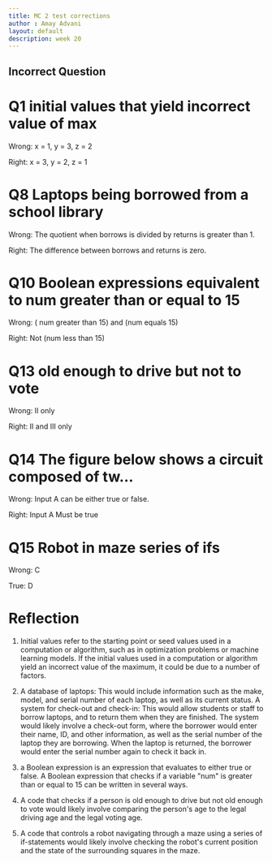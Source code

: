 ```yaml
---
title: MC 2 test corrections
author : Amay Advani
layout: default
description: week 20
---
```


## Incorrect Question

# Q1 initial values that yield incorrect value of max

Wrong: x = 1, y = 3, z = 2

Right: x = 3, y = 2, z = 1 


# Q8 Laptops being borrowed from a school library

Wrong: The quotient when borrows is divided by returns is greater than 1.

Right: The difference between borrows and returns is zero.


# Q10 Boolean expressions equivalent to num greater than or equal to 15

Wrong: ( num greater than 15) and (num equals 15)

Right: Not (num less than 15)


# Q13 old enough to drive but not to vote

Wrong: II only

Right: II and III only


# Q14 The figure below shows a circuit composed of tw...

Wrong: Input A can be either true or false.

Right: Input A Must be true


# Q15 Robot in maze series of ifs

Wrong: C

True: D

# Reflection

   1) Initial values refer to the starting point or seed values used in a computation or algorithm, such as in optimization problems or machine learning models. If the initial values used in a computation or algorithm yield an incorrect value of the maximum, it could be due to a number of factors.

   2) A database of laptops: This would include information such as the make, model, and serial number of each laptop, as well as its current status. A system for check-out and check-in: This would allow students or staff to borrow laptops, and to return them when they are finished. The system would likely involve a check-out form, where the borrower would enter their name, ID, and other information, as well as the serial number of the laptop they are borrowing. When the laptop is returned, the borrower would enter the serial number again to check it back in.

   3) a Boolean expression is an expression that evaluates to either true or false. A Boolean expression that checks if a variable "num" is greater than or equal to 15 can be written in several ways.

   4) A code that checks if a person is old enough to drive but not old enough to vote would likely involve comparing the person's age to the legal driving age and the legal voting age. 

   5) A code that controls a robot navigating through a maze using a series of if-statements would likely involve checking the robot's current position and the state of the surrounding squares in the maze.
